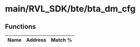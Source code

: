 # main/RVL_SDK/bte/bta_dm_cfg

## Functions

| Name | Address | Match % |
|------|---------|---------|